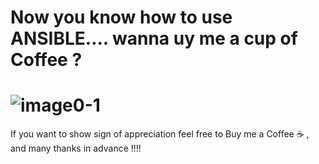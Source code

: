 # Now you know how to use ANSIBLE.... wanna uy me a cup of Coffee ?

# ![image0-1](https://www.vhv.rs/dpng/d/2-22727_coffee-cup-silhouette-png-transparent-png.png "coffee.png")


If you want to show sign of appreciation feel free to Buy me a Coffee :coffee: , and many thanks in advance !!!!